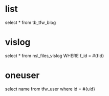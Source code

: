 list
===
select * from tb_tfw_blog

vislog
===
select * from nsl_files_vislog WHERE f_id = #{fid}

oneuser
===
select name from tfw_user where id = #{uid}

